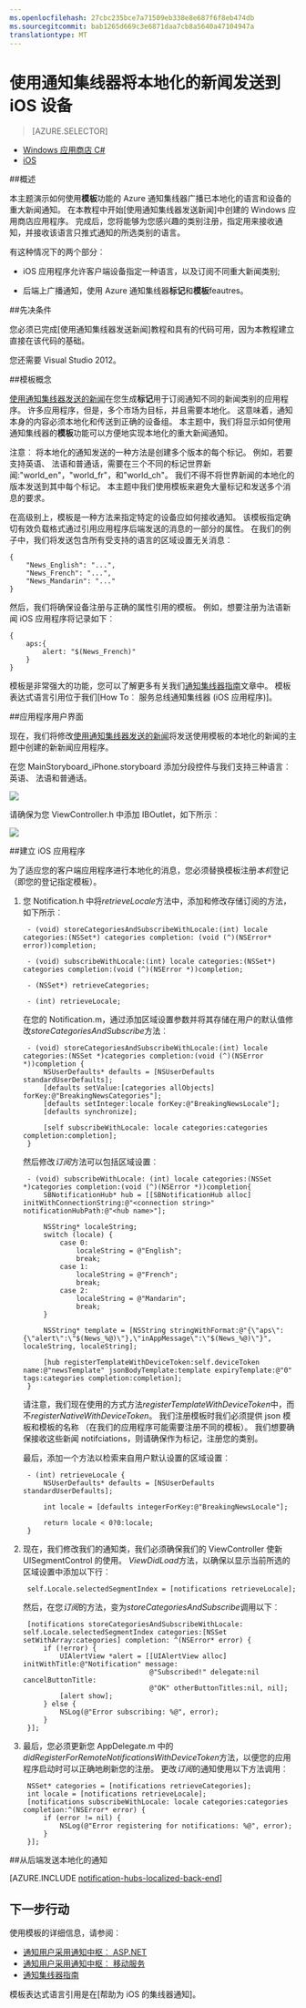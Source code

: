 ```yaml
---
ms.openlocfilehash: 27cbc235bce7a71509eb338e8e687f6f8eb474db
ms.sourcegitcommit: bab1265d669c3e6871daa7cb8a5640a47104947a
translationtype: MT
---
```

<properties
    pageTitle="通知集线器本地化重大新闻教程 iOS"
    description="了解如何使用 Azure 服务总线通知集线器发送本地化的重大新闻通知 (iOS)。"
    services="notification-hubs"
    documentationCenter="ios"
    authors="wesmc7777"
    manager="dwrede"
    editor=""/>

<tags
    ms.service="notification-hubs"
    ms.workload="mobile"
    ms.tgt_pltfrm="ios"
    ms.devlang="objective-c"
    ms.topic="article"
    ms.date="06/16/2015"
    ms.author="wesmc"/>
# 使用通知集线器将本地化的新闻发送到 iOS 设备

> [AZURE.SELECTOR]
- [Windows 应用商店 C#](notification-hubs-windows-store-dotnet-send-localized-breaking-news)
- [iOS](notification-hubs-ios-send-localized-breaking-news)


##概述

本主题演示如何使用**模板**功能的 Azure 通知集线器广播已本地化的语言和设备的重大新闻通知。 在本教程中开始[使用通知集线器发送新闻]中创建的 Windows 应用商店应用程序。 完成后，您将能够为您感兴趣的类别注册，指定用来接收通知，并接收该语言只推式通知的所选类别的语言。


有这种情况下的两个部分︰

- iOS 应用程序允许客户端设备指定一种语言，以及订阅不同重大新闻类别;

- 后端上广播通知，使用 Azure 通知集线器**标记**和**模板**feautres。



##先决条件

您必须已完成[使用通知集线器发送新闻]教程和具有的代码可用，因为本教程建立直接在该代码的基础。

您还需要 Visual Studio 2012。



##模板概念

[使用通知集线器发送的新闻]在您生成**标记**用于订阅通知不同的新闻类别的应用程序。
许多应用程序，但是，多个市场为目标，并且需要本地化。 这意味着，通知本身的内容必须本地化和传送到正确的设备组。
本主题中，我们将显示如何使用通知集线器的**模板**功能可以方便地实现本地化的重大新闻通知。

注意︰ 将本地化的通知发送的一种方法是创建多个版本的每个标记。 例如，若要支持英语、 法语和普通话，需要在三个不同的标记世界新闻:"world_en"，"world_fr"，和"world_ch"。 我们不得不将世界新闻的本地化的版本发送到其中每个标记。 本主题中我们使用模板来避免大量标记和发送多个消息的要求。

在高级别上，模板是一种方法来指定特定的设备应如何接收通知。 该模板指定确切有效负载格式通过引用应用程序后端发送的消息的一部分的属性。 在我们的例子中，我们将发送包含所有受支持的语言的区域设置无关消息︰

    {
        "News_English": "...",
        "News_French": "...",
        "News_Mandarin": "..."
    }

然后，我们将确保设备注册与正确的属性引用的模板。 例如，想要注册为法语新闻 iOS 应用程序将记录如下︰

    {
        aps:{
            alert: "$(News_French)"
        }
    }

模板是非常强大的功能，您可以了解更多有关我们[通知集线器指南]文章中。 模板表达式语言引用位于我们[How To︰ 服务总线通知集线器 (iOS 应用程序)]。

##应用程序用户界面

现在，我们将修改[使用通知集线器发送的新闻]将发送使用模板的本地化的新闻的主题中创建的新新闻应用程序。


在您 MainStoryboard_iPhone.storyboard 添加分段控件与我们支持三种语言︰ 英语、 法语和普通话。

![][13]

请确保为您 ViewController.h 中添加 IBOutlet，如下所示︰

![][14]

##建立 iOS 应用程序

为了适应您的客户端应用程序进行本地化的消息，您必须替换模板注册*本机*登记 （即您的登记指定模板）。

1. 您 Notification.h 中将*retrieveLocale*方法中，添加和修改存储订阅的方法，如下所示︰

        - (void) storeCategoriesAndSubscribeWithLocale:(int) locale categories:(NSSet*) categories completion: (void (^)(NSError* error))completion;

        - (void) subscribeWithLocale:(int) locale categories:(NSSet*) categories completion:(void (^)(NSError *))completion;

        - (NSSet*) retrieveCategories;

        - (int) retrieveLocale;

    在您的 Notification.m，通过添加区域设置参数并将其存储在用户的默认值修改*storeCategoriesAndSubscribe*方法︰

        - (void) storeCategoriesAndSubscribeWithLocale:(int) locale categories:(NSSet *)categories completion:(void (^)(NSError *))completion {
            NSUserDefaults* defaults = [NSUserDefaults standardUserDefaults];
            [defaults setValue:[categories allObjects] forKey:@"BreakingNewsCategories"];
            [defaults setInteger:locale forKey:@"BreakingNewsLocale"];
            [defaults synchronize];

            [self subscribeWithLocale: locale categories:categories completion:completion];
        }

    然后修改*订阅*方法可以包括区域设置︰

        - (void) subscribeWithLocale: (int) locale categories:(NSSet *)categories completion:(void (^)(NSError *))completion{
            SBNotificationHub* hub = [[SBNotificationHub alloc] initWithConnectionString:@"<connection string>" notificationHubPath:@"<hub name>"];

            NSString* localeString;
            switch (locale) {
                case 0:
                    localeString = @"English";
                    break;
                case 1:
                    localeString = @"French";
                    break;
                case 2:
                    localeString = @"Mandarin";
                    break;
            }

            NSString* template = [NSString stringWithFormat:@"{\"aps\":{\"alert\":\"$(News_%@)\"},\"inAppMessage\":\"$(News_%@)\"}", localeString, localeString];

            [hub registerTemplateWithDeviceToken:self.deviceToken name:@"newsTemplate" jsonBodyTemplate:template expiryTemplate:@"0" tags:categories completion:completion];
        }

    请注意，我们现在使用的方式方法*registerTemplateWithDeviceToken*中，而不*registerNativeWithDeviceToken*。 我们注册模板时我们必须提供 json 模板和模板的名称 （在我们的应用程序可能需要注册不同的模板）。 我们想要确保接收这些新闻 notifciations，则请确保作为标记，注册您的类别。

    最后，添加一个方法以检索来自用户默认设置的区域设置︰

        - (int) retrieveLocale {
            NSUserDefaults* defaults = [NSUserDefaults standardUserDefaults];

            int locale = [defaults integerForKey:@"BreakingNewsLocale"];

            return locale < 0?0:locale;
        }

3. 现在，我们修改我们的通知类，我们必须确保我们的 ViewController 使新 UISegmentControl 的使用。 *ViewDidLoad*方法，以确保以显示当前所选的区域设置中添加以下行︰

        self.Locale.selectedSegmentIndex = [notifications retrieveLocale];

    然后，在您*订阅*的方法，变为*storeCategoriesAndSubscribe*调用以下︰

        [notifications storeCategoriesAndSubscribeWithLocale: self.Locale.selectedSegmentIndex categories:[NSSet setWithArray:categories] completion: ^(NSError* error) {
            if (!error) {
                UIAlertView *alert = [[UIAlertView alloc] initWithTitle:@"Notification" message:
                                      @"Subscribed!" delegate:nil cancelButtonTitle:
                                      @"OK" otherButtonTitles:nil, nil];
                [alert show];
            } else {
                NSLog(@"Error subscribing: %@", error);
            }
        }];

4. 最后，您必须更新您 AppDelegate.m 中的*didRegisterForRemoteNotificationsWithDeviceToken*方法，以便您的应用程序启动时可以正确地刷新您的注册。 更改*订阅*的通知使用以下方法调用︰

        NSSet* categories = [notifications retrieveCategories];
        int locale = [notifications retrieveLocale];
        [notifications subscribeWithLocale: locale categories:categories completion:^(NSError* error) {
            if (error != nil) {
                NSLog(@"Error registering for notifications: %@", error);
            }
        }];

##从后端发送本地化的通知

[AZURE.INCLUDE [notification-hubs-localized-back-end](../../includes/notification-hubs-localized-back-end.md)]


## 下一步行动

使用模板的详细信息，请参阅︰

- [通知用户采用通知中枢︰ ASP.NET]
- [通知用户采用通知中枢︰ 移动服务]
- [通知集线器指南]

模板表达式语言引用是在[帮助为 iOS 的集线器通知]。






<!-- Images. -->

[13]: ./media/notification-hubs-ios-send-localized-breaking-news/ios_localized1.png
[14]: ./media/notification-hubs-ios-send-localized-breaking-news/ios_localized2.png






<!-- URLs. -->
[如何︰ 服务总线通知集线器 (iOS 应用程序)]: http://msdn.microsoft.com/library/jj927168.aspx
[使用通知集线器发送的新闻]: /manage/services/notification-hubs/breaking-news-ios
[移动服务]: /develop/mobile/tutorials/get-started
[通知用户采用通知中枢︰ ASP.NET]: /manage/services/notification-hubs/notify-users-aspnet
[通知用户采用通知中枢︰ 移动服务]: /manage/services/notification-hubs/notify-users
[提交应用程序页]: http://go.microsoft.com/fwlink/p/?LinkID=266582
[我的应用程序]: http://go.microsoft.com/fwlink/p/?LinkId=262039
[对于 Windows live SDK]: http://go.microsoft.com/fwlink/p/?LinkId=262253
[开始使用移动服务]: /develop/mobile/tutorials/get-started/#create-new-service
[有关数据入门]: /develop/mobile/tutorials/get-started-with-data-ios
[开始使用身份验证]: /develop/mobile/tutorials/get-started-with-users-ios
[开始使用推式通知]: /develop/mobile/tutorials/get-started-with-push-ios
[推式通知给应用程序用户]: /develop/mobile/tutorials/push-notifications-to-users-ios
[授权用户使用的脚本]: /develop/mobile/tutorials/authorize-users-in-scripts-ios
[JavaScript 和 HTML]: ../get-started-with-push-js.md

[Azure 的管理门户]: https://manage.windowsazure.com/
[移动服务的 Windows 开发者预览版注册步骤]: ../mobile-services-windows-developer-preview-registration.md
[wns 对象]: http://go.microsoft.com/fwlink/p/?LinkId=260591
[通知集线器指南]: http://msdn.microsoft.com/library/jj927170.aspx
[如何为 iOS 的集线器通知]: http://msdn.microsoft.com/library/jj927168.aspx
